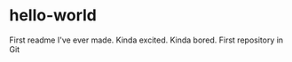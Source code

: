 hello-world
===========

First readme I've ever made. Kinda excited. Kinda bored.
First repository in Git
